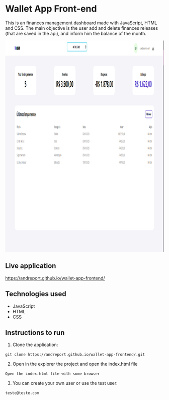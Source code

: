 # Wallet App Front-end

This is an finances management dashboard made with JavaScript, HTML and CSS.
The main objective is the user add and delete finances releases (that are saved in the api), and inform him the balance of the month.

<img alt="wallet-app-sample-image" src="https://github.com/AndrePort/wallet-app-frontend/blob/master/assets/img/Preview.png" height="670">

## Live application

https://andreport.github.io/wallet-app-frontend/

## Technologies used

- JavaScript
- HTML
- CSS

## Instructions to run

1. Clone the application:

```
git clone https://andreport.github.io/wallet-app-frontend/.git
```

2. Open in the explorer the project and open the index.html file

```
Open the index.html file with some browser
```

3. You can create your own user or use the test user:

```
teste@teste.com
```

